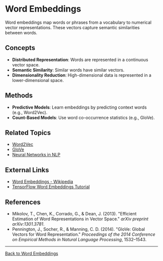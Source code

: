 # Word Embeddings

Word embeddings map words or phrases from a vocabulary to numerical vector representations. These vectors capture semantic similarities between words.

## Concepts

- **Distributed Representation**: Words are represented in a continuous vector space.
- **Semantic Similarity**: Similar words have similar vectors.
- **Dimensionality Reduction**: High-dimensional data is represented in a lower-dimensional space.

## Methods

- **Predictive Models**: Learn embeddings by predicting context words (e.g., Word2Vec).
- **Count-Based Models**: Use word co-occurrence statistics (e.g., GloVe).



## Related Topics

- [Word2Vec](Word2Vec.md)
- [GloVe](GloVe.md)
- [Neural Networks in NLP](../Neural-Networks-in-NLP.md)

## External Links

- [Word Embeddings - Wikipedia](https://en.wikipedia.org/wiki/Word_embedding)
- [TensorFlow Word Embeddings Tutorial](https://www.tensorflow.org/tutorials/text/word_embeddings)

## References

- Mikolov, T., Chen, K., Corrado, G., & Dean, J. (2013). "Efficient Estimation of Word Representations in Vector Space." *arXiv preprint arXiv:1301.3781*.
- Pennington, J., Socher, R., & Manning, C. D. (2014). "GloVe: Global Vectors for Word Representation." *Proceedings of the 2014 Conference on Empirical Methods in Natural Language Processing*, 1532–1543.

---

[Back to Word Embeddings](README.md)
